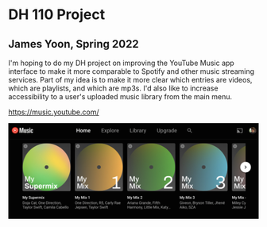 # DH 110 Project

## James Yoon, Spring 2022

I'm hoping to do my DH project on improving the YouTube Music app interface to make it more comparable to Spotify and other music streaming services. Part of my idea is to make it more clear which entries are videos, which are playlists, and which are mp3s. I'd also like to increase accessibility to a user's uploaded music library from the main menu.

https://music.youtube.com/

![youtube music](youtube_music.png)
